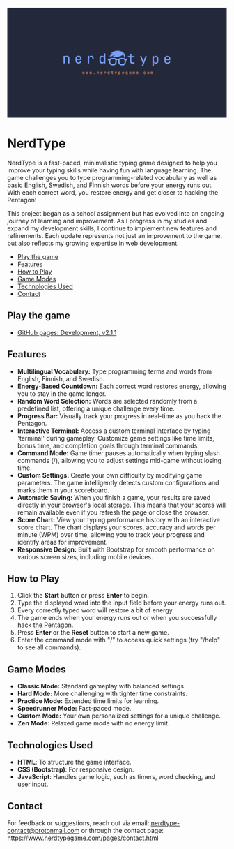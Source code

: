 ![nerdtype](./images/nt-logo-text-link.png)

# NerdType

NerdType is a fast-paced, minimalistic typing game designed to help you improve your typing skills while having fun with language learning. The game challenges you to type programming-related vocabulary as well as basic English, Swedish, and Finnish words before your energy runs out. With each correct word, you restore energy and get closer to hacking the Pentagon!

This project began as a school assignment but has evolved into an ongoing journey of learning and improvement. As I progress in my studies and expand my development skills, I continue to implement new features and refinements. Each update represents not just an improvement to the game, but also reflects my growing expertise in web development.

<!-- vim-markdown-toc GFM -->

* [Play the game](#play-the-game)
* [Features](#features)
* [How to Play](#how-to-play)
* [Game Modes](#game-modes)
* [Technologies Used](#technologies-used)
* [Contact](#contact)

<!-- vim-markdown-toc -->

## Play the game

- [GitHub pages: Development, v2.1.1](https://www.nerdtypegame.com)

## Features

- **Multilingual Vocabulary:** Type programming terms and words from English, Finnish, and Swedish.
- **Energy-Based Countdown:** Each correct word restores energy, allowing you to stay in the game longer.
- **Random Word Selection:** Words are selected randomly from a predefined list, offering a unique challenge every time.
- **Progress Bar:** Visually track your progress in real-time as you hack the Pentagon.
- **Interactive Terminal:** Access a custom terminal interface by typing 'terminal' during gameplay. Customize game settings like time limits, bonus time, and completion goals through terminal commands.
- **Command Mode:** Game timer pauses automatically when typing slash commands (/), allowing you to adjust settings mid-game without losing time.
- **Custom Settings:** Create your own difficulty by modifying game parameters. The game intelligently detects custom configurations and marks them in your scoreboard.
- **Automatic Saving:** When you finish a game, your results are saved directly in your browser's local storage. This means that your scores will remain available even if you refresh the page or close the browser.
- **Score Chart:** View your typing performance history with an interactive score chart. The chart displays your scores, accuracy and words per minute (WPM) over time, allowing you to track your progress and identify areas for improvement.
- **Responsive Design:** Built with Bootstrap for smooth performance on various screen sizes, including mobile devices.

## How to Play

1. Click the **Start** button or press **Enter** to begin.
2. Type the displayed word into the input field before your energy runs out.
3. Every correctly typed word will restore a bit of energy.
4. The game ends when your energy runs out or when you successfully hack the Pentagon.
5. Press **Enter** or the **Reset** button to start a new game.
6. Enter the command mode with "/" to access quick settings (try "/help" to see all commands).

## Game Modes

- **Classic Mode:** Standard gameplay with balanced settings.
- **Hard Mode:** More challenging with tighter time constraints.
- **Practice Mode:** Extended time limits for learning.
- **Speedrunner Mode:** Fast-paced mode.
- **Custom Mode:** Your own personalized settings for a unique challenge.
- **Zen Mode:** Relaxed game mode with no energy limit.

## Technologies Used

- **HTML**: To structure the game interface.
- **CSS (Bootstrap)**: For responsive design.
- **JavaScript**: Handles game logic, such as timers, word checking, and user input.

## Contact

For feedback or suggestions, reach out via email: nerdtype-contact@protonmail.com or through the contact page: https://www.nerdtypegame.com/pages/contact.html
